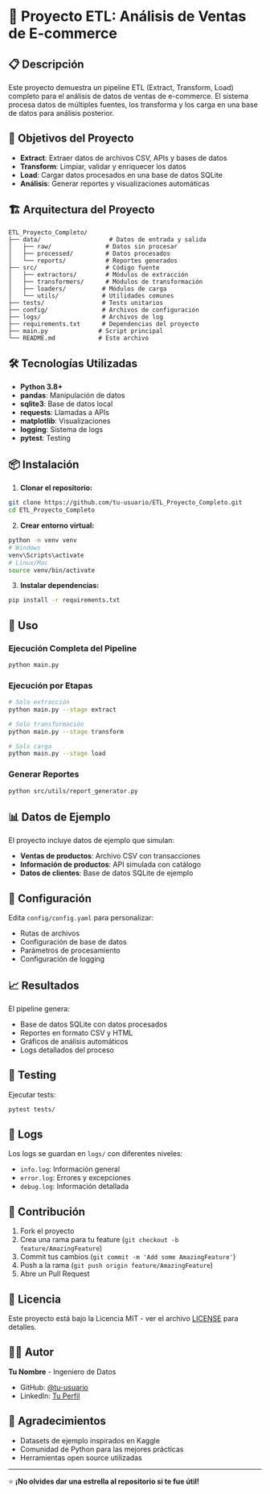# 🚀 Proyecto ETL: Análisis de Ventas de E-commerce

## 📋 Descripción

Este proyecto demuestra un pipeline ETL (Extract, Transform, Load) completo para el análisis de datos de ventas de e-commerce. El sistema procesa datos de múltiples fuentes, los transforma y los carga en una base de datos para análisis posterior.

## 🎯 Objetivos del Proyecto

- **Extract**: Extraer datos de archivos CSV, APIs y bases de datos
- **Transform**: Limpiar, validar y enriquecer los datos
- **Load**: Cargar datos procesados en una base de datos SQLite
- **Análisis**: Generar reportes y visualizaciones automáticas

## 🏗️ Arquitectura del Proyecto

```
ETL_Proyecto_Completo/
├── data/                   # Datos de entrada y salida
│   ├── raw/               # Datos sin procesar
│   ├── processed/         # Datos procesados
│   └── reports/           # Reportes generados
├── src/                   # Código fuente
│   ├── extractors/        # Módulos de extracción
│   ├── transformers/      # Módulos de transformación
│   ├── loaders/          # Módulos de carga
│   └── utils/            # Utilidades comunes
├── tests/                # Tests unitarios
├── config/               # Archivos de configuración
├── logs/                 # Archivos de log
├── requirements.txt      # Dependencias del proyecto
├── main.py              # Script principal
└── README.md            # Este archivo
```

## 🛠️ Tecnologías Utilizadas

- **Python 3.8+**
- **pandas**: Manipulación de datos
- **sqlite3**: Base de datos local
- **requests**: Llamadas a APIs
- **matplotlib**: Visualizaciones
- **logging**: Sistema de logs
- **pytest**: Testing

## 📦 Instalación

1. **Clonar el repositorio:**
```bash
git clone https://github.com/tu-usuario/ETL_Proyecto_Completo.git
cd ETL_Proyecto_Completo
```

2. **Crear entorno virtual:**
```bash
python -m venv venv
# Windows
venv\Scripts\activate
# Linux/Mac
source venv/bin/activate
```

3. **Instalar dependencias:**
```bash
pip install -r requirements.txt
```

## 🚀 Uso

### Ejecución Completa del Pipeline
```bash
python main.py
```

### Ejecución por Etapas
```bash
# Solo extracción
python main.py --stage extract

# Solo transformación
python main.py --stage transform

# Solo carga
python main.py --stage load
```

### Generar Reportes
```bash
python src/utils/report_generator.py
```

## 📊 Datos de Ejemplo

El proyecto incluye datos de ejemplo que simulan:
- **Ventas de productos**: Archivo CSV con transacciones
- **Información de productos**: API simulada con catálogo
- **Datos de clientes**: Base de datos SQLite de ejemplo

## 🔧 Configuración

Edita `config/config.yaml` para personalizar:
- Rutas de archivos
- Configuración de base de datos
- Parámetros de procesamiento
- Configuración de logging

## 📈 Resultados

El pipeline genera:
- Base de datos SQLite con datos procesados
- Reportes en formato CSV y HTML
- Gráficos de análisis automáticos
- Logs detallados del proceso

## 🧪 Testing

Ejecutar tests:
```bash
pytest tests/
```

## 📝 Logs

Los logs se guardan en `logs/` con diferentes niveles:
- `info.log`: Información general
- `error.log`: Errores y excepciones
- `debug.log`: Información detallada

## 🤝 Contribución

1. Fork el proyecto
2. Crea una rama para tu feature (`git checkout -b feature/AmazingFeature`)
3. Commit tus cambios (`git commit -m 'Add some AmazingFeature'`)
4. Push a la rama (`git push origin feature/AmazingFeature`)
5. Abre un Pull Request

## 📄 Licencia

Este proyecto está bajo la Licencia MIT - ver el archivo [LICENSE](LICENSE) para detalles.

## 👨‍💻 Autor

**Tu Nombre** - Ingeniero de Datos
- GitHub: [@tu-usuario](https://github.com/tu-usuario)
- LinkedIn: [Tu Perfil](https://linkedin.com/in/tu-perfil)

## 🙏 Agradecimientos

- Datasets de ejemplo inspirados en Kaggle
- Comunidad de Python para las mejores prácticas
- Herramientas open source utilizadas

---

⭐ **¡No olvides dar una estrella al repositorio si te fue útil!** 